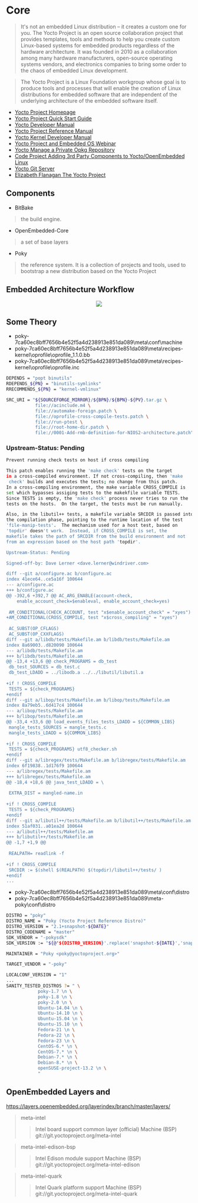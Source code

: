 # Core

> It's not an embedded Linux distribution – it creates a custom one for you. The Yocto Project is an open source collaboration project that provides templates, tools and methods to help you create custom Linux-based systems for embedded products regardless of the hardware architecture. It was founded in 2010 as a collaboration among many hardware manufacturers, open-source operating systems vendors, and electronics companies to bring some order to the chaos of embedded Linux development.

> The Yocto Project is a Linux Foundation workgroup whose goal is to produce tools and processes that will enable the creation of Linux distributions for embedded software that are independent of the underlying architecture of the embedded software itself.

- [Yocto Project Homepage](https://www.yoctoproject.org/)
- [Yocto Project Quick Start Guide](http://www.yoctoproject.org/docs/2.0/yocto-project-qs/yocto-project-qs.html)
- [Yocto Developer Manual](http://www.yoctoproject.org/docs/1.6.1/dev-manual/dev-manual.html)
- [Yocto Project Reference Manual](http://www.yoctoproject.org/docs/latest/ref-manual/ref-manual.html)
- [Yocto Kernel Developer Manual](http://www.yoctoproject.org/docs/1.6.1/kernel-dev/kernel-dev.html)
- [Yocto Project and Embedded OS Webinar](http://www.intel.com/content/www/us/en/education/university/galileo-university-curricula/yocto-project-and-embedded-os-webinar-replay.html#)
- [Yocto Manage a Private Opkg Repository](http://www.jumpnowtek.com/yocto/Managing-a-private-opkg-repository.html)
- [Code Project Adding 3rd Party Components to Yocto/OpenEmbedded Linux](http://www.codeproject.com/Articles/774826/Adding-rd-party-components-to-Yocto-OpenEmbedded-L)
- [Yocto Git Server](http://git.yoctoproject.org/)
- [Elizabeth Flanagan The Yocto Project](http://www.aosabook.org/en/yocto.html)

## Components

- BitBake
> the build engine. 

- OpenEmbedded-Core
> a set of base layers

- Poky
> the reference system. It is a collection of projects and tools, used to bootstrap a new distribution based on the Yocto Project

## Embedded Architecture Workflow

<center><img src="http://www.yoctoproject.org/docs/2.0/yocto-project-qs/figures/yocto-environment.png"></center>

## Some Theory

- poky-7ca60ec8bff7656b4e52f5a4d238913e851da089\meta\conf\machine
- poky-7ca60ec8bff7656b4e52f5a4d238913e851da089\meta\recipes-kernel\oprofile\oprofile_1.1.0.bb
- poky-7ca60ec8bff7656b4e52f5a4d238913e851da089\meta\recipes-kernel\oprofile\oprofile.inc

```sh
DEPENDS = "popt binutils"
RDEPENDS_${PN} = "binutils-symlinks"
RRECOMMENDS_${PN} = "kernel-vmlinux"
```

```sh
SRC_URI = "${SOURCEFORGE_MIRROR}/${BPN}/${BPN}-${PV}.tar.gz \
           file://acinclude.m4 \
           file://automake-foreign.patch \
           file://oprofile-cross-compile-tests.patch \
           file://run-ptest \
           file://root-home-dir.patch \
           file://0001-Add-rmb-definition-for-NIOS2-architecture.patch"
```

### Upstream-Status: Pending

```sh
Prevent running check tests on host if cross compiling

This patch enables running the 'make check' tests on the target
in a cross-compiled environment. If not cross-compiling, then 'make
 check' builds and executes the tests; no change from this patch.
In a cross-compiling environment, the make variable CROSS_COMPILE is
set which bypasses assiging tests to the makekfile variable TESTS.
Since TESTS is empty, the 'make check' process never tries to run the
tests on the hosts.  On the target, the tests must be run manually.

Also, in the libutil++ tests, a makefile variable SRCDIR is passed into
the compilation phase, pointing to the runtime location of the test
'file-manip-tests'.  The mechanism used for a host test, based on
'topdir' doesn't work.  Instead, if CROSS_COMPILE is set, the
makefile takes the path of SRCDIR from the build environment and not
from an expression based on the host path 'topdir'.

Upstream-Status: Pending

Signed-off-by: Dave Lerner <dave.lerner@windriver.com>

diff --git a/configure.ac b/configure.ac
index 41ece64..ce5a16f 100644
--- a/configure.ac
+++ b/configure.ac
@@ -392,6 +392,7 @@ AC_ARG_ENABLE(account-check,
 	enable_account_check=$enableval, enable_account_check=yes)
 
 AM_CONDITIONAL(CHECK_ACCOUNT, test "x$enable_account_check" = "xyes")
+AM_CONDITIONAL(CROSS_COMPILE, test "x$cross_compiling" = "xyes")
 
 AC_SUBST(OP_CFLAGS)
 AC_SUBST(OP_CXXFLAGS)
diff --git a/libdb/tests/Makefile.am b/libdb/tests/Makefile.am
index 8a69003..d820090 100644
--- a/libdb/tests/Makefile.am
+++ b/libdb/tests/Makefile.am
@@ -13,4 +13,6 @@ check_PROGRAMS = db_test
 db_test_SOURCES = db_test.c
 db_test_LDADD = ../libodb.a ../../libutil/libutil.a
 
+if ! CROSS_COMPILE
 TESTS = ${check_PROGRAMS}
+endif
diff --git a/libop/tests/Makefile.am b/libop/tests/Makefile.am
index 8a79eb5..6d417c4 100644
--- a/libop/tests/Makefile.am
+++ b/libop/tests/Makefile.am
@@ -33,4 +33,6 @@ load_events_files_tests_LDADD = ${COMMON_LIBS}
 mangle_tests_SOURCES = mangle_tests.c
 mangle_tests_LDADD = ${COMMON_LIBS}
 
+if ! CROSS_COMPILE
 TESTS = ${check_PROGRAMS} utf8_checker.sh
+endif
diff --git a/libregex/tests/Makefile.am b/libregex/tests/Makefile.am
index 6f19838..1d176f9 100644
--- a/libregex/tests/Makefile.am
+++ b/libregex/tests/Makefile.am
@@ -18,4 +18,6 @@ java_test_LDADD = \
 
 EXTRA_DIST = mangled-name.in
 
+if ! CROSS_COMPILE
 TESTS = ${check_PROGRAMS}
+endif
diff --git a/libutil++/tests/Makefile.am b/libutil++/tests/Makefile.am
index 51af031..a01ea2d 100644
--- a/libutil++/tests/Makefile.am
+++ b/libutil++/tests/Makefile.am
@@ -1,7 +1,9 @@
 
 REALPATH= readlink -f
 
+if ! CROSS_COMPILE
 SRCDIR := $(shell $(REALPATH) $(topdir)/libutil++/tests/ )
+endif
...
```

- poky-7ca60ec8bff7656b4e52f5a4d238913e851da089\meta\conf\distro
- poky-7ca60ec8bff7656b4e52f5a4d238913e851da089\meta-poky\conf\distro

```sh
DISTRO = "poky"
DISTRO_NAME = "Poky (Yocto Project Reference Distro)"
DISTRO_VERSION = "2.1+snapshot-${DATE}"
DISTRO_CODENAME = "master"
SDK_VENDOR = "-pokysdk"
SDK_VERSION := "${@'${DISTRO_VERSION}'.replace('snapshot-${DATE}','snapshot')}"

MAINTAINER = "Poky <poky@yoctoproject.org>"

TARGET_VENDOR = "-poky"

LOCALCONF_VERSION = "1"
...
SANITY_TESTED_DISTROS ?= " \
            poky-1.7 \n \
            poky-1.8 \n \
            poky-2.0 \n \
            Ubuntu-14.04 \n \
            Ubuntu-14.10 \n \
            Ubuntu-15.04 \n \
            Ubuntu-15.10 \n \
            Fedora-21 \n \
            Fedora-22 \n \
            Fedora-23 \n \
            CentOS-6.* \n \
            CentOS-7.* \n \
            Debian-7.* \n \
            Debian-8.* \n \
            openSUSE-project-13.2 \n \
            "
```

## OpenEmbedded Layers and 

https://layers.openembedded.org/layerindex/branch/master/layers/


> meta-intel
> > Intel board support common layer (official)
> > Machine (BSP)
> > git://git.yoctoproject.org/meta-intel 

> meta-intel-edison-bsp
> > Intel Edison module support
> > Machine (BSP)
> > git://git.yoctoproject.org/meta-intel-edison 

> meta-intel-quark
> > Intel Quark platform support
> > Machine (BSP)
> > git://git.yoctoproject.org/meta-intel-quark 
